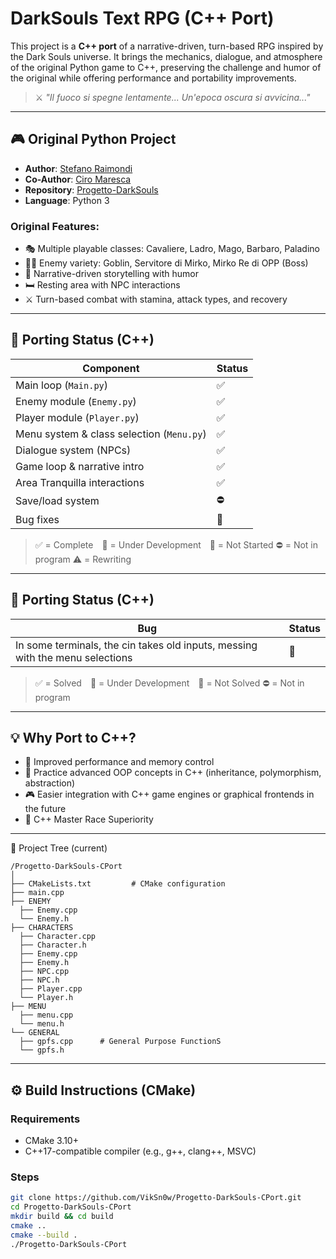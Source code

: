 # DarkSouls Text RPG (C++ Port)

This project is a **C++ port** of a narrative-driven, turn-based RPG inspired by the Dark Souls universe. It brings the mechanics, dialogue, and atmosphere of the original Python game to C++, preserving the challenge and humor of the original while offering performance and portability improvements.

> ⚔️ *"Il fuoco si spegne lentamente... Un'epoca oscura si avvicina..."*

---

## 🎮 Original Python Project

- **Author**: [Stefano Raimondi](https://github.com/StefanoRaimondi-prog)
- **Co-Author**: [Ciro Maresca](https://github.com/CyrusVII)
- **Repository**: [Progetto-DarkSouls](https://github.com/StefanoRaimondi-prog/Progetto-DarkSouls)
- **Language**: Python 3

### Original Features:
- 🎭 Multiple playable classes: Cavaliere, Ladro, Mago, Barbaro, Paladino
- 🧟‍♂️ Enemy variety: Goblin, Servitore di Mirko, Mirko Re di OPP (Boss)
- 📜 Narrative-driven storytelling with humor
- 🛏️ Resting area with NPC interactions
- ⚔️ Turn-based combat with stamina, attack types, and recovery

---

## 🚧 Porting Status (C++)

| Component                         | Status           |
|----------------------------------|------------------|
| Main loop (`Main.py`)                | ✅ |
| Enemy module (`Enemy.py`)        | ✅ |
| Player module (`Player.py`)      | ✅ |
| Menu system & class selection  (`Menu.py`)   | ✅ |
| Dialogue system (NPCs)           | ✅ |
| Game loop & narrative intro      | ✅ |
| Area Tranquilla interactions     | ✅ |
| Save/load system                 | ⛔ |
| Bug fixes              | 🚫 |

> ✅ = Complete 🔄 = Under Development 🚫 = Not Started ⛔ = Not in program ⚠️ = Rewriting

---
## 🐛 Porting Status (C++)
| Bug                         | Status           |
|----------------------------------|------------------|
| In some terminals, the cin takes old inputs, messing with the menu selections | 🚫 |

> ✅ = Solved 🔄 = Under Development 🚫 = Not Solved ⛔ = Not in program
---

## 💡 Why Port to C++?

- 🚀 Improved performance and memory control
- 🧠 Practice advanced OOP concepts in C++ (inheritance, polymorphism, abstraction)
- 🎮 Easier integration with C++ game engines or graphical frontends in the future
- 🗿 C++ Master Race Superiority
---
📁 Project Tree (current)
```
/Progetto-DarkSouls-CPort
│
├── CMakeLists.txt         # CMake configuration
├── main.cpp               
├── ENEMY
  ├── Enemy.cpp
  └── Enemy.h
├── CHARACTERS
  ├── Character.cpp
  ├── Character.h
  ├── Enemy.cpp
  ├── Enemy.h
  ├── NPC.cpp
  ├── NPC.h
  ├── Player.cpp
  └── Player.h
├── MENU
  ├── menu.cpp     
  └── menu.h    
└── GENERAL
  ├── gpfs.cpp      # General Purpose FunctionS
  └── gpfs.h        
```
---

## ⚙️ Build Instructions (CMake)

### Requirements
- CMake 3.10+
- C++17-compatible compiler (e.g., g++, clang++, MSVC)

### Steps

```bash
git clone https://github.com/VikSn0w/Progetto-DarkSouls-CPort.git
cd Progetto-DarkSouls-CPort
mkdir build && cd build
cmake ..
cmake --build .
./Progetto-DarkSouls-CPort
